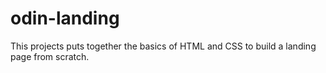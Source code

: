 # odin-landing

This projects puts together the basics of HTML and CSS to build a landing page from scratch.